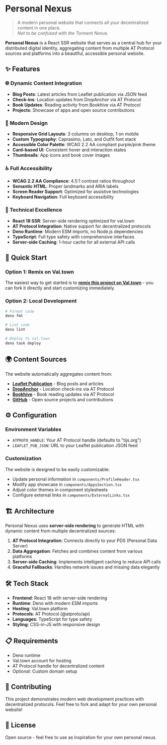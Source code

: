 # Personal Nexus

> A modern personal website that connects all your decentralized content in one
> place.\
> _Not to be confused with the Torment Nexus._

**Personal Nexus** is a React SSR website that serves as a central hub for your
distributed digital identity, aggregating content from multiple AT Protocol
sources and platforms into a beautiful, accessible personal website.

## ✨ Features

### 🌐 **Dynamic Content Integration**

- **Blog Posts**: Latest articles from Leaflet publication via JSON feed
- **Check-ins**: Location updates from DropAnchor via AT Protocol
- **Book Updates**: Reading activity from Bookhive via AT Protocol
- **Projects**: Showcase of apps and open source contributions

### 🎨 **Modern Design**

- **Responsive Grid Layouts**: 3 columns on desktop, 1 on mobile
- **Custom Typography**: Caprasimo, Lato, and Outfit font stack
- **Accessible Color Palette**: WCAG 2.2 AA compliant purple/pink theme
- **Card-based UI**: Consistent hover and interaction states
- **Thumbnails**: App icons and book cover images

### ♿ **Full Accessibility**

- **WCAG 2.2 AA Compliance**: 4.5:1 contrast ratios throughout
- **Semantic HTML**: Proper landmarks and ARIA labels
- **Screen Reader Support**: Optimized for assistive technologies
- **Keyboard Navigation**: Full keyboard accessibility

### 🔧 **Technical Excellence**

- **React 18 SSR**: Server-side rendering optimized for val.town
- **AT Protocol Integration**: Native support for decentralized protocols
- **Deno Runtime**: Modern ESM imports, no Node.js dependencies
- **TypeScript**: Full type safety with comprehensive interfaces
- **Server-side Caching**: 1-hour cache for all external API calls

## 🚀 Quick Start

### Option 1: Remix on Val.town
The easiest way to get started is to **[remix this project on Val.town](https://www.val.town/x/tijs/tijs_org)** - you can fork it directly and start customizing immediately.

### Option 2: Local Development
```bash
# Format code
deno fmt

# Lint code  
deno lint

# Deploy to val.town
deno task deploy
```

## 🌍 Content Sources

The website automatically aggregates content from:

- **[Leaflet Publication](https://tijs.leaflet.pub/)** - Blog posts and articles
- **[DropAnchor](https://dropanchor.app/)** - Location check-ins via AT Protocol
- **[Bookhive](https://bookhive.buzz/)** - Book reading updates via AT Protocol
- **[GitHub](https://github.com/tijs)** - Open source projects and contributions

## ⚙️ Configuration

### Environment Variables

- `ATPROTO_HANDLE`: Your AT Protocol handle (defaults to "tijs.org")
- `LEAFLET_PUB_JSON`: URL to your Leaflet publication JSON feed

### Customization

The website is designed to be easily customizable:

- Update personal information in `components/ProfileHeader.tsx`
- Modify app showcase in `components/AppsSection.tsx`
- Adjust color themes in component stylesheets
- Configure external links in `components/ExternalLinks.tsx`

## 🏗️ Architecture

Personal Nexus uses **server-side rendering** to generate HTML with dynamic
content from multiple decentralized sources:

1. **AT Protocol Integration**: Connects directly to your PDS (Personal Data
   Server)
2. **Data Aggregation**: Fetches and combines content from various platforms
3. **Server-side Caching**: Implements intelligent caching to reduce API calls
4. **Graceful Fallbacks**: Handles network issues and missing data elegantly

## 🛠️ Tech Stack

- **Frontend**: React 18 with server-side rendering
- **Runtime**: Deno with modern ESM imports
- **Hosting**: Val.town platform
- **Protocols**: AT Protocol (@atproto/api)
- **Languages**: TypeScript for type safety
- **Styling**: CSS-in-JS with responsive design

## 📋 Requirements

- Deno runtime
- Val.town account for hosting
- AT Protocol handle for decentralized content
- Optional: Custom domain setup

## 🤝 Contributing

This project demonstrates modern web development practices with decentralized
protocols. Feel free to fork and adapt for your own personal website!

## 📄 License

Open source - feel free to use as inspiration for your own personal nexus.
